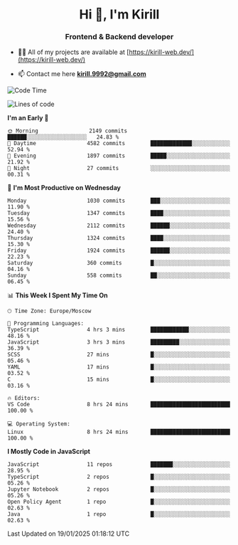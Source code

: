 <h1 align="center">Hi 👋, I'm Kirill</h1>
<h3 align="center">Frontend & Backend developer</h3>

- 👨‍💻 All of my projects are available at [https://kirill-web.dev/](https://kirill-web.dev/)

- 📫 Contact me here **kirill.9992@gmail.com**











<!--START_SECTION:waka-->
![Code Time](http://img.shields.io/badge/Code%20Time-2%2C100%20hrs%2035%20mins-blue)

![Lines of code](https://img.shields.io/badge/From%20Hello%20World%20I%27ve%20Written-5.3%20million%20lines%20of%20code-blue)

**I'm an Early 🐤** 

```text
🌞 Morning                2149 commits        ██████░░░░░░░░░░░░░░░░░░░   24.83 % 
🌆 Daytime                4582 commits        █████████████░░░░░░░░░░░░   52.94 % 
🌃 Evening                1897 commits        █████░░░░░░░░░░░░░░░░░░░░   21.92 % 
🌙 Night                  27 commits          ░░░░░░░░░░░░░░░░░░░░░░░░░   00.31 % 
```
📅 **I'm Most Productive on Wednesday** 

```text
Monday                   1030 commits        ███░░░░░░░░░░░░░░░░░░░░░░   11.90 % 
Tuesday                  1347 commits        ████░░░░░░░░░░░░░░░░░░░░░   15.56 % 
Wednesday                2112 commits        ██████░░░░░░░░░░░░░░░░░░░   24.40 % 
Thursday                 1324 commits        ████░░░░░░░░░░░░░░░░░░░░░   15.30 % 
Friday                   1924 commits        ██████░░░░░░░░░░░░░░░░░░░   22.23 % 
Saturday                 360 commits         █░░░░░░░░░░░░░░░░░░░░░░░░   04.16 % 
Sunday                   558 commits         ██░░░░░░░░░░░░░░░░░░░░░░░   06.45 % 
```


📊 **This Week I Spent My Time On** 

```text
🕑︎ Time Zone: Europe/Moscow

💬 Programming Languages: 
TypeScript               4 hrs 3 mins        ████████████░░░░░░░░░░░░░   48.16 % 
JavaScript               3 hrs 3 mins        █████████░░░░░░░░░░░░░░░░   36.39 % 
SCSS                     27 mins             █░░░░░░░░░░░░░░░░░░░░░░░░   05.46 % 
YAML                     17 mins             █░░░░░░░░░░░░░░░░░░░░░░░░   03.52 % 
C                        15 mins             █░░░░░░░░░░░░░░░░░░░░░░░░   03.16 % 

🔥 Editors: 
VS Code                  8 hrs 24 mins       █████████████████████████   100.00 % 

💻 Operating System: 
Linux                    8 hrs 24 mins       █████████████████████████   100.00 % 
```

**I Mostly Code in JavaScript** 

```text
JavaScript               11 repos            ███████░░░░░░░░░░░░░░░░░░   28.95 % 
TypeScript               2 repos             █░░░░░░░░░░░░░░░░░░░░░░░░   05.26 % 
Jupyter Notebook         2 repos             █░░░░░░░░░░░░░░░░░░░░░░░░   05.26 % 
Open Policy Agent        1 repo              █░░░░░░░░░░░░░░░░░░░░░░░░   02.63 % 
Java                     1 repo              █░░░░░░░░░░░░░░░░░░░░░░░░   02.63 % 
```




 Last Updated on 19/01/2025 01:18:12 UTC
<!--END_SECTION:waka-->
